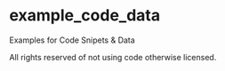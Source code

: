 example_code_data
=================

Examples for Code Snipets &amp; Data

All rights reserved of not using code otherwise licensed.
